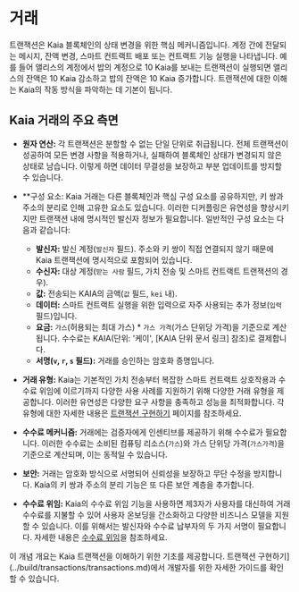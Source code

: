 # 거래

트랜잭션은 Kaia 블록체인의 상태 변경을 위한 핵심 메커니즘입니다. 계정 간에 전달되는 메시지, 잔액 변경, 스마트 컨트랙트 배포 또는 컨트랙트 기능 실행을 나타냅니다. 예를 들어 앨리스의 계정에서 밥의 계정으로 10 Kaia를 보내는 트랜잭션이 실행되면 앨리스의 잔액은 10 Kaia 감소하고 밥의 잔액은 10 Kaia 증가합니다. 트랜잭션에 대한 이해는 Kaia의 작동 방식을 파악하는 데 기본이 됩니다.

## Kaia 거래의 주요 측면

 - **원자 연산:** 각 트랜잭션은 분할할 수 없는 단일 단위로 취급됩니다. 전체 트랜잭션이 성공하여 모든 변경 사항을 적용하거나, 실패하여 블록체인 상태가 변경되지 않은 상태로 남습니다. 이렇게 하면 데이터 무결성을 보장하고 부분 업데이트를 방지할 수 있습니다.

 - \*\*구성 요소: Kaia 거래는 다른 블록체인과 핵심 구성 요소를 공유하지만, 키 쌍과 주소의 분리로 인해 고유한 요소도 있습니다. 이러한 디커플링은 유연성을 향상시키지만 트랜잭션 내에 명시적인 발신자 정보가 필요합니다. 일반적인 구성 요소는 다음과 같습니다:
     - **발신자:** 발신 계정(`발신자` 필드).  주소와 키 쌍이 직접 연결되지 않기 때문에 Kaia 트랜잭션에 명시적으로 포함되어 있습니다.
     - **수신자:** 대상 계정(`받는 사람` 필드, 가치 전송 및 스마트 컨트랙트 트랜잭션의 경우).
     - **값:** 전송되는 KAIA의 금액(`값` 필드, `kei` 내).
     - **데이터:** 스마트 컨트랙트 실행을 위한 입력으로 자주 사용되는 추가 정보(`입력` 필드)입니다.
     - **요금:** `가스`(허용되는 최대 가스) \* `가스 가격`(가스 단위당 가격)을 기준으로 계산됩니다.  수수료는 KAIA(단위: '케이', [KAIA 단위 문서 링크] 참조)로 결제합니다.
     - **서명(`v`, `r`, `s` 필드):** 거래를 승인하는 암호화 증명입니다.

 - **거래 유형:** Kaia는 기본적인 가치 전송부터 복잡한 스마트 컨트랙트 상호작용과 수수료 위임에 이르기까지 다양한 사용 사례를 지원하기 위해 다양한 거래 유형을 제공합니다. 이러한 유연성은 다양한 요구 사항을 충족하고 성능을 최적화합니다. 각 유형에 대한 자세한 내용은 [트랜잭션 구현하기](../build/transactions/transactions.md#transaction-types) 페이지를 참조하세요.

 - **수수료 메커니즘:** 거래에는 검증자에게 인센티브를 제공하기 위해 수수료가 필요합니다. 이러한 수수료는 소비된 컴퓨팅 리소스(`가스`)와 가스 단위당 가격(`가스가격`)을 기준으로 계산되며, 이는 동적일 수 있습니다.

 - **보안:** 거래는 암호화 방식으로 서명되어 신뢰성을 보장하고 무단 수정을 방지합니다. Kaia의 키 쌍과 주소의 분리 기능은 또 다른 보안 계층을 추가합니다.

 - **수수료 위임:** Kaia의 수수료 위임 기능을 사용하면 제3자가 사용자를 대신하여 거래 수수료를 지불할 수 있어 사용자 온보딩을 간소화하고 다양한 비즈니스 모델을 지원할 수 있습니다.  이를 위해서는 발신자와 수수료 납부자의 두 가지 서명이 필요합니다. 자세한 내용은 [수수료 위임](../build/transactions/fee-delegation.md)을 참조하세요.

이 개념 개요는 Kaia 트랜잭션을 이해하기 위한 기초를 제공합니다. 트랜잭션 구현하기](../build/transactions/transactions.md)에서 개발자를 위한 자세한 가이드를 확인할 수 있습니다.